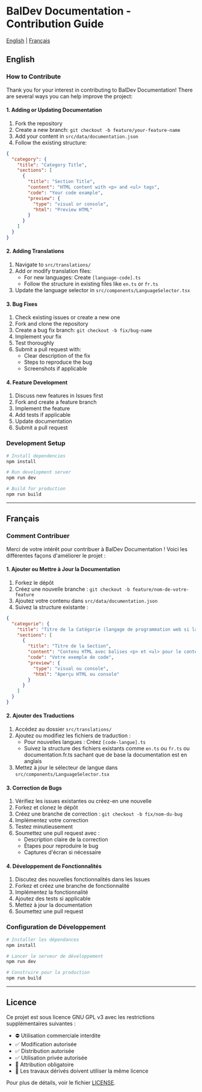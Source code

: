 # BalDev Documentation - Contribution Guide

[English](#english) | [Français](#français)

## English

### How to Contribute

Thank you for your interest in contributing to BalDev Documentation! There are several ways you can help improve the project:

#### 1. Adding or Updating Documentation

1. Fork the repository
2. Create a new branch: `git checkout -b feature/your-feature-name`
3. Add your content in `src/data/documentation.json`
4. Follow the existing structure:

```json
{
  "category": {
    "title": "Category Title",
    "sections": [
      {
        "title": "Section Title",
        "content": "HTML content with <p> and <ul> tags",
        "code": "Your code example",
        "preview": {
          "type": "visual or console",
          "html": "Preview HTML"
        }
      }
    ]
  }
}
```

#### 2. Adding Translations

1. Navigate to `src/translations/`
2. Add or modify translation files:
   - For new languages: Create `[language-code].ts`
   - Follow the structure in existing files like `en.ts` or `fr.ts`
3. Update the language selector in `src/components/LanguageSelector.tsx`

#### 3. Bug Fixes

1. Check existing issues or create a new one
2. Fork and clone the repository
3. Create a bug fix branch: `git checkout -b fix/bug-name`
4. Implement your fix
5. Test thoroughly
6. Submit a pull request with:
   - Clear description of the fix
   - Steps to reproduce the bug
   - Screenshots if applicable

#### 4. Feature Development

1. Discuss new features in Issues first
2. Fork and create a feature branch
3. Implement the feature
4. Add tests if applicable
5. Update documentation
6. Submit a pull request

### Development Setup

```bash
# Install dependencies
npm install

# Run development server
npm run dev

# Build for production
npm run build
```

---

## Français

### Comment Contribuer

Merci de votre intérêt pour contribuer à BalDev Documentation ! Voici les différentes façons d'améliorer le projet :

#### 1. Ajouter ou Mettre à Jour la Documentation

1. Forkez le dépôt
2. Créez une nouvelle branche : `git checkout -b feature/nom-de-votre-feature`
3. Ajoutez votre contenu dans `src/data/documentation.json`
4. Suivez la structure existante :

```json
{
  "categorie": {
    "title": "Titre de la Catégorie (langage de programmation web si la catégorie n'existe pas déjà)",
    "sections": [
      {
        "title": "Titre de la Section",
        "content": "Contenu HTML avec balises <p> et <ul> pour le contenu de votre section",
        "code": "Votre exemple de code",
        "preview": {
          "type": "visual ou console",
          "html": "Aperçu HTML ou console"
        }
      }
    ]
  }
}
```

#### 2. Ajouter des Traductions

1. Accédez au dossier `src/translations/`
2. Ajoutez ou modifiez les fichiers de traduction :
   - Pour nouvelles langues : Créez `[code-langue].ts`
   - Suivez la structure des fichiers existants comme `en.ts` ou `fr.ts` ou documentation.fr.ts sachant que de base la documentation est en anglais
3. Mettez à jour le sélecteur de langue dans `src/components/LanguageSelector.tsx`

#### 3. Correction de Bugs

1. Vérifiez les issues existantes ou créez-en une nouvelle
2. Forkez et clonez le dépôt
3. Créez une branche de correction : `git checkout -b fix/nom-du-bug`
4. Implémentez votre correction
5. Testez minutieusement
6. Soumettez une pull request avec :
   - Description claire de la correction
   - Étapes pour reproduire le bug
   - Captures d'écran si nécessaire

#### 4. Développement de Fonctionnalités

1. Discutez des nouvelles fonctionnalités dans les Issues
2. Forkez et créez une branche de fonctionnalité
3. Implémentez la fonctionnalité
4. Ajoutez des tests si applicable
5. Mettez à jour la documentation
6. Soumettez une pull request

### Configuration de Développement

```bash
# Installer les dépendances
npm install

# Lancer le serveur de développement
npm run dev

# Construire pour la production
npm run build
```

---

## Licence

Ce projet est sous licence GNU GPL v3 avec les restrictions supplémentaires suivantes :

- ⛔ Utilisation commerciale interdite
- ✅ Modification autorisée
- ✅ Distribution autorisée
- ✅ Utilisation privée autorisée
- 📝 Attribution obligatoire
- 🔄 Les travaux dérivés doivent utiliser la même licence

Pour plus de détails, voir le fichier [LICENSE](LICENSE).

